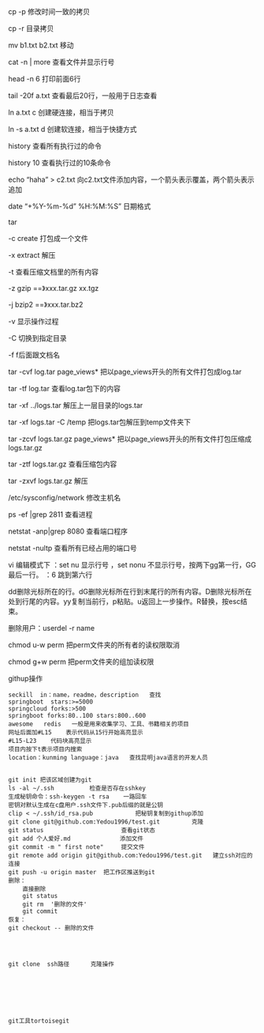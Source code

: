 cp   -p  						 修改时间一致的拷贝

cp   -r   						  目录拷贝

mv   b1.txt  b2.txt   				移动

cat  -n  | more  				      查看文件并显示行号

head -n  6               				打印前面6行

tail -20f    a.txt     				   查看最后20行，一般用于日志查看

ln a.txt   c   					    创建硬连接，相当于拷贝

ln  -s   a.txt   d   				     创建软连接，相当于快捷方式

history   						 查看所有执行过的命令

history 10                                               查看执行过的10条命令

echo  “haha”  >  c2.txt                            向c2.txt文件添加内容，一个箭头表示覆盖，两个箭头表示追加

date   “+%Y-%m-%d”   %H:%M:%S”         日期格式

tar  

-c      create   打包成一个文件

-x       extract  解压

-t      查看压缩文档里的所有内容

-z     gzip       ==》xxx.tar.gz         xx.tgz

-j     bzip2    ==》xxx.tar.bz2

-v     显示操作过程

-C      切换到指定目录

-f        f后面跟文档名

tar  -cvf   log.tar   page_views*     把以page_views开头的所有文件打包成log.tar

tar   -tf   log.tar            查看log.tar包下的内容

tar   -xf      ../logs.tar    解压上一层目录的logs.tar

tar -xf  logs.tar -C   /temp     把logs.tar包解压到temp文件夹下

tar   -zcvf   logs.tar.gz    page_views*     把以page_views开头的所有文件打包压缩成logs.tar.gz

 tar   -ztf    logs.tar.gz    查看压缩包内容

tar    -zxvf    logs.tar.gz      解压

/etc/sysconfig/network   修改主机名

ps -ef |grep  2811     查看进程

netstat   -anp|grep   8080   查看端口程序

netstat   -nultp              查看所有已经占用的端口号

vi 编辑模式下 ：set  nu  显示行号   ，set nonu  不显示行号，按两下gg第一行，GG最后一行。 ：6 跳到第六行            

dd删除光标所在的行。dG删除光标所在行到末尾行的所有内容。D删除光标所在处到行尾的内容。yy复制当前行，p粘贴。u返回上一步操作。R替换，按esc结束。

删除用户：userdel -r  name

chmod u-w perm    把perm文件夹的所有者的读权限取消

chmod g+w perm   把perm文件夹的组加读权限





  githup操作

```
seckill  in：name，readme，description   查找
springboot  stars:>=5000
springcloud forks:>500
springboot forks:80..100 stars:800..600
awesome   redis   一般是用来收集学习、工具、书籍相关的项目
网址后面加#L15    表示代码从15行开始高亮显示
#L15-L23    代码块高亮显示
项目内按下t表示项目内搜索
location：kunming language：java   查找昆明java语言的开发人员


git init 把该区域创建为git
ls -al ~/.ssh          检查是否存在sshkey
生成秘钥命令：ssh-keygen -t rsa    一路回车
密钥对默认生成在c盘用户.ssh文件下.pub后缀的就是公钥
clip < ~/.ssh/id_rsa.pub   			把秘钥复制到githup添加
git clone git@github.com:Yedou1996/test.git   		克隆
git status                      查看git状态
git add 个人爱好.md              添加文件
git commit -m " first note"     提交文件
git remote add origin git@github.com:Yedou1996/test.git   建立ssh对应的连接
git push -u origin master  把工作区推送到git
删除：
	直接删除
	git status
	git rm  '删除的文件'
	git commit
恢复：
git checkout -- 删除的文件




git clone  ssh路径      克隆操作







git工具tortoisegit 
```








